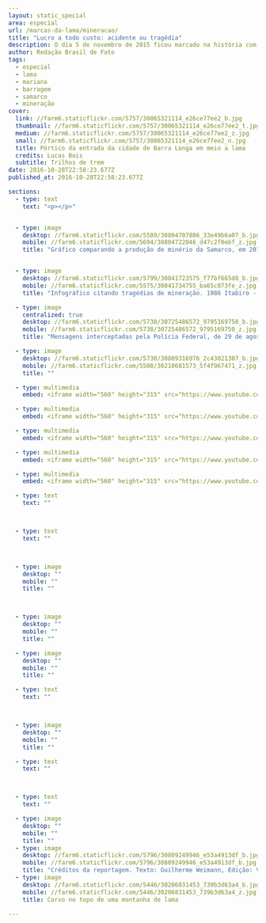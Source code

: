 ```yaml
---
layout: static_special
area: especial
url: /marcas-da-lama/mineracao/
title: "Lucro a todo custo: acidente ou tragédia"
description: O dia 5 de novembro de 2015 ficou marcado na história com o maior desastre ambiental do país
author: Redação Brasil de Fato
tags:
  - especial
  - lama
  - mariana
  - barragem
  - samarco
  - mineração
cover:
  link: //farm6.staticflickr.com/5757/30065321114_e26ce77ee2_b.jpg
  thumbnail: //farm6.staticflickr.com/5757/30065321114_e26ce77ee2_t.jpg
  medium: //farm6.staticflickr.com/5757/30065321114_e26ce77ee2_z.jpg
  small: //farm6.staticflickr.com/5757/30065321114_e26ce77ee2_n.jpg
  title: Pórtico da entrada da cidade de Barra Longa em meio a lama
  credits: Lucas Bois
  subtitle: Trilhos de trem
date: 2016-10-28T22:58:23.677Z
published_at: 2016-10-28T22:58:23.677Z

sections:
  - type: text
    text: "<p></p>"


  - type: image
    desktop: //farm6.staticflickr.com/5589/30804707886_33e49b6a07_b.jpg
    mobile: //farm6.staticflickr.com/5694/30804722046_d47c2f0ebf_z.jpg
    title: "Gráfico comparando a produção de minério da Samarco, em 2010: 22,7 Toneladas; em 2011: 23T; 2012: 22,3T e 2014: 25T, com a produção de rejeitos: 2010: 16,3T; 2011: 15,6T; 2012: 16,7T; 2013: 16,5T e 2014: 22T."


  - type: image
    desktop: //farm6.staticflickr.com/5799/30841723575_f77bf665d8_b.jpg
    mobile: //farm6.staticflickr.com/5575/30841734755_ba65c073fe_z.jpg
    title: "Infográfico citando tragédias de mineração. 1986 Itabiro - Grupo Itaminas: Rompimento de Barragem causando a morte de 7 pessoas; 2001 Nova Lima - Mineração Rio Verde: Rompimento de Barragem Causando morte de 5 pessoas; 2006 Miraí - Rio Pomba Caraguases: Vazamento de 1,2 milhões de m3 de Rejeitos; 2007 Miraí - Rio Pomba Cataguases: Vazamento de 2,28 milhões de m3 de rejeitos inundando as cidades de Miraí e Muriaé; 2008 Congonhas - Companhia Siderúrgica nacional: Rompimento de Estrutura levando ao aumento do nível do Rio Maranhão. 2008 Itabira - Não disponibilizado pelo Ibama: Rompimento da Barragem com rejeitos químicos de extração de ouro; 2014 Itabiro - Herculano Mineração: Rompimento de Barragem matando 3 pessoas e ferindo uma."

  - type: image
    centralized: true
    desktop: //farm6.staticflickr.com/5738/30725486572_9795169750_b.jpg
    mobile: //farm6.staticflickr.com/5738/30725486572_9795169750_z.jpg
    title: "Mensagens interceptadas pela Polícia Federal, de 29 de agosto de 2014, iniciada às 15h56: Kléber Terra, então diretor de Operações da Samarco: \"Em Fundão aparecem umas trincas no maciço onde desviamos o eixo\". Ricardo Vescovi, então presidente da Samarco: \"O quê??? Ai, ai, ai... Fica esperto\". Ricardo Vescovi: \"Que tipo de trinca? Só no maciço, ou conecta com o interior da barragem?\" Kléber Terra: \"Só no maciço. O ITRB na última reunião já havia falado que teremos de fazer uma drenagem intermediária no maciço. Com o alargamento da boca do vale, o tapete drenante anterior não pega todo o maciço no topo\""

  - type: image
    desktop: //farm6.staticflickr.com/5730/30809316976_2c43021307_b.jpg
    mobile: //farm6.staticflickr.com/5508/30210681573_5f4f967471_z.jpg
    title: ""

  - type: multimedia
    embed: <iframe width="560" height="315" src="https://www.youtube.com/embed/OuMoiCbuoy0" frameborder="0" allowfullscreen></iframe>

  - type: multimedia
    embed: <iframe width="560" height="315" src="https://www.youtube.com/embed/Rri-i3UUgAA" frameborder="0" allowfullscreen></iframe>

  - type: multimedia
    embed: <iframe width="560" height="315" src="https://www.youtube.com/embed/A1jES20TqDg" frameborder="0" allowfullscreen></iframe>

  - type: multimedia
    embed: <iframe width="560" height="315" src="https://www.youtube.com/embed/V7ZAPnNxVXE" frameborder="0" allowfullscreen></iframe>  

  - type: multimedia
    embed: <iframe width="560" height="315" src="https://www.youtube.com/embed/RyN1jJ3k4m4" frameborder="0" allowfullscreen></iframe>    

  - type: text
    text: ""



  - type: text
    text: ""



  - type: image
    desktop: ""
    mobile: ""
    title: ""



  - type: image
    desktop: ""
    mobile: ""
    title: ""

  - type: image
    desktop: ""
    mobile: ""
    title: ""   

  - type: text
    text: ""  



  - type: image
    desktop: ""
    mobile: ""
    title: ""  

  - type: text
    text: ""  



  - type: text
    text: ""

  - type: image
    desktop: ""
    mobile: ""
    title: ""  
  - type: image
    desktop: //farm6.staticflickr.com/5796/30809249946_e53a4913df_b.jpg
    mobile: //farm6.staticflickr.com/5796/30809249946_e53a4913df_b.jpg
    title: "Créditos da reportagem. Texto: Guilherme Weimann, Edição: Viviana Fernandes, Vídeo e Foto: José Eduardo Bernardes, Arte: Wilcker Morais"
  - type: image
    desktop: //farm6.staticflickr.com/5446/30206831453_739b3d63a4_b.jpg
    mobile: //farm6.staticflickr.com/5446/30206831453_739b3d63a4_z.jpg
    title: Corvo no topo de uma montanha de lama

---
```

